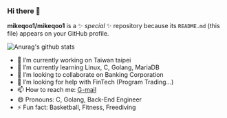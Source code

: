 ### Hi there 👋

**mikeqoo1/mikeqoo1** is a ✨ _special_ ✨ repository because its `README.md` (this file) appears on your GitHub profile.

![Anurag's github stats](https://github-readme-stats.vercel.app/api?username=mikeqoo1&show_icons=true&theme=merko)


- 🔭 I’m currently working on Taiwan taipei
- 🌱 I’m currently learning Linux, C, Golang, MariaDB
- 👯 I’m looking to collaborate on Banking Corporation
- 🤔 I’m looking for help with FinTech (Program Trading...)
- 📫 How to reach me: [G-mail](mikeqo123@gmail.com)
- 😄 Pronouns: C, Golang, Back-End Engineer
- ⚡ Fun fact: Basketball, Fitness, Freediving

